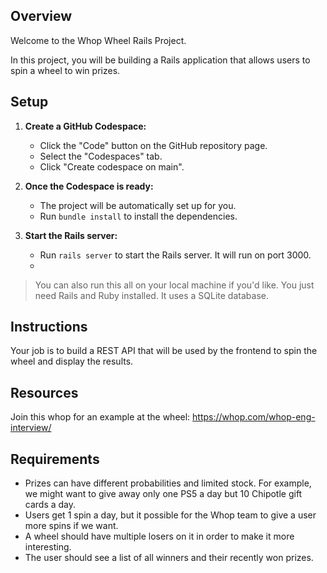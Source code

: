 ## Overview

Welcome to the Whop Wheel Rails Project.

In this project, you will be building a Rails application that allows users to spin a wheel to win prizes.


## Setup

1. **Create a GitHub Codespace:**
   - Click the "Code" button on the GitHub repository page.
   - Select the "Codespaces" tab.
   - Click "Create codespace on main".

2. **Once the Codespace is ready:**
   - The project will be automatically set up for you.
   - Run `bundle install` to install the dependencies.

3. **Start the Rails server:**
   - Run `rails server` to start the Rails server. It will run on port 3000.
   -

> You can also run this all on your local machine if you'd like. You just need Rails and Ruby installed. It uses a SQLite database.

## Instructions

Your job is to build a REST API that will be used by the frontend to spin the wheel and display the results.


## Resources
Join this whop for an example at the wheel: https://whop.com/whop-eng-interview/


## Requirements
- Prizes can have different probabilities and limited stock. For example, we might want to give away only one PS5 a day but 10 Chipotle gift cards a day.
- Users get 1 spin a day, but it possible for the Whop team to give a user more spins if we want.
- A wheel should have multiple losers on it in order to make it more interesting.
- The user should see a list of all winners and their recently won prizes.
